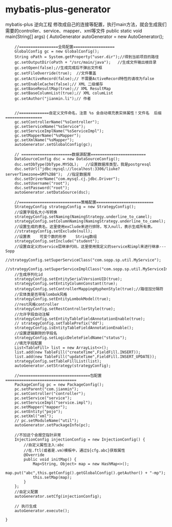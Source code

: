 # mybatis-plus-generator
mybatis-plus  逆向工程
修改成自己的连接等配置，执行main方法，就会生成我们需要的controller、service、mapper、xml等文件
public static void main(String[] args) {
        AutoGenerator autoGenerator = new AutoGenerator();

        //=================全局配置==================
        GlobalConfig gc = new GlobalConfig();
        String oPath = System.getProperty("user.dir");//得到当前项目的路径
        gc.setOutputDir(oPath + "/src/main/java");   //生成文件输出根目录
        gc.setOpen(false);//生成完成后不弹出文件框
        gc.setFileOverride(true);  //文件覆盖
        gc.setActiveRecord(false);// 不需要ActiveRecord特性的请改为false
        gc.setEnableCache(false);// XML 二级缓存
        gc.setBaseResultMap(true);// XML ResultMap
        gc.setBaseColumnList(true);// XML columList
        gc.setAuthor("jianmin.li");// 作者


        //=============自定义文件命名，注意 %s 会自动填充表实体属性！文件名  后缀================
        gc.setControllerName("%sController");
        gc.setServiceName("%sService");
        gc.setServiceImplName("%sServiceImpl");
        gc.setMapperName("%sMapper");
        gc.setXmlName("%sMapper");
        autoGenerator.setGlobalConfig(gc);

        // ======================数据源配置========================
        DataSourceConfig dsc = new DataSourceConfig();
        dsc.setDbType(DbType.MYSQL);   //设置数据库类型，我是postgresql
        dsc.setUrl("jdbc:mysql://localhost:3306/liuke?serverTimezone=GMT%2B8");  //指定数据库
        dsc.setDriverName("com.mysql.cj.jdbc.Driver");
        dsc.setUsername("root");
        dsc.setPassword("root");
        autoGenerator.setDataSource(dsc);

        //===========================策略配置=========================
        StrategyConfig strategyConfig = new StrategyConfig();
        //设置字段名大小写转换
        strategyConfig.setNaming(NamingStrategy.underline_to_camel);
        strategyConfig.setColumnNaming(NamingStrategy.underline_to_camel);
        //设置生成的表名，这里使用exClude来进行排除，写入null，表示生成所有表。
        //strategyConfig.setExclude(null);
        //设置表    可变个数的形参    String数组
        strategyConfig.setInclude("student");
        //设置自定义的service层继承代码，这里使用我定义的service和impl来进行继承---Sopp
        //strategyConfig.setSuperServiceClass("com.sopp.sp.util.MyService");
        //strategyConfig.setSuperServiceImplClass("com.sopp.sp.util.MyServiceImpl");
        //生成序列化id
        strategyConfig.setEntitySerialVersionUID(true);
        strategyConfig.setEntityColumnConstant(true);
        strategyConfig.setControllerMappingHyphenStyle(true);//路径加分隔符
        //实体类是否带有lombok风格
        strategyConfig.setEntityLombokModel(true);
        //rest风格controller
        strategyConfig.setRestControllerStyle(true);
        //允许字段自动注解
        strategyConfig.setEntityTableFieldAnnotationEnable(true);
        // strategyConfig.setTablePrefix("dd");
        strategyConfig.isEntityTableFieldAnnotationEnable();
        //设置逻辑删除的字段名
        strategyConfig.setLogicDeleteFieldName("status");
        //填充字段配置
        List<TableFill> list = new ArrayList<>();
        list.add(new TableFill("createTime",FieldFill.INSERT));
        list.add(new TableFill("updateTime",FieldFill.INSERT_UPDATE));
        strategyConfig.setTableFillList(list);
        autoGenerator.setStrategy(strategyConfig);

        //===============================包配置===============================
        PackageConfig pc = new PackageConfig();
        pc.setParent("com.jianmin");
        pc.setController("controller");
        pc.setService("service");
        pc.setServiceImpl("service.impl");
        pc.setMapper("mapper");
        pc.setEntity("pojo");
        pc.setXml("xml");
        // pc.setModuleName("util");
        autoGenerator.setPackageInfo(pc);

        //不加这个会报空指针异常
        InjectionConfig injectionConfig = new InjectionConfig() {
            //自定义属性注入:abc
            //在.ftl(或者是.vm)模板中，通过${cfg.abc}获取属性
            @Override
            public void initMap() {
                Map<String, Object> map = new HashMap<>();
                map.put("abc",this.getConfig().getGlobalConfig().getAuthor() + "-mp");
                this.setMap(map);
            }
        };
        //自定义配置
        autoGenerator.setCfg(injectionConfig);

        // 执行生成
        autoGenerator.execute();

    }
